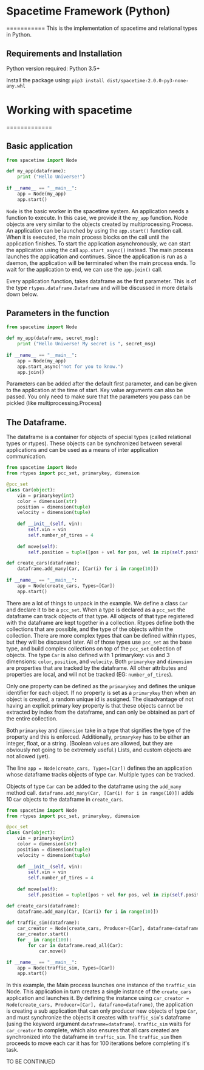 # Spacetime Framework (Python)
===========
This is the implementation of spacetime and relational types in Python.

## Requirements and Installation
Python version required: Python 3.5+

Install the package using:
`pip3 install dist/spacetime-2.0.0-py3-none-any.whl`

# Working with spacetime
=============
## Basic application
```Python
from spacetime import Node

def my_app(dataframe):
    print ("Hello Universe!")
  
if __name__ == "__main__":
    app = Node(my_app)
    app.start()
```

`Node` is the basic worker in the spacetime system. An application needs a function to execute. In this case, we provide it the `my_app` function. Node objects are very similar to the objects created by multiprocessing.Process. An application can be launched by using the `app.start()` function call. When it is executed, the main process blocks on the call until the application finishes. To start the application asynchronously, we can start the application using the call `app.start_async()` instead. The main process launches the application and continues. Since the application is run as a daemon, the application will be terminated when the main process ends. To wait for the application to end, we can use the `app.join()` call.

Every application function, takes dataframe as the first parameter. This is of the type `rtypes.dataframe.Dataframe` and will be discussed in more details down below.

## Parameters in the function
```Python
from spacetime import Node

def my_app(dataframe, secret_msg):
    print ("Hello Universe! My secret is ", secret_msg)
  
if __name__ == "__main__":
    app = Node(my_app)
    app.start_async("not for you to know.")
    app.join()
```
Parameters can be added after the default first parameter, and can be given to the application at the time of start. Key value arguments can also be passed. You only need to make sure that the parameters you pass can be pickled (like multiprocessing.Process)

## The Dataframe.
The dataframe is a container for objects of special types (called relational types or rtypes). These objects can be synchronized between several applications and can be used as a means of inter application communication.

```Python
from spacetime import Node
from rtypes import pcc_set, primarykey, dimension

@pcc_set
class Car(object):
    vin = primarykey(int)
    color = dimension(str)
    position = dimension(tuple)
    velocity = dimension(tuple)
    
    def __init__(self, vin):
        self.vin = vin
        self.number_of_tires = 4
    
    def move(self):
        self.position = tuple([pos + vel for pos, vel in zip(self.position, self.velocity)])

def create_cars(dataframe):
    dataframe.add_many(Car, [Car(i) for i in range(10)])
  
if __name__ == "__main__":
    app = Node(create_cars, Types=[Car])
    app.start()
```
There are a lot of things to unpack in the example. We define a class `Car` and declare it to be a `pcc_set`. When a type is declared as a `pcc_set` the dataframe can track objects of that type. All objects of that type registered with the dataframe are kept together in a collection. Rtypes define both the collections that are possible, and the type of the objects within the collection. There are more complex types that can be defined within rtypes, but they will be discussed later. All of those types use `pcc_set` as the base type, and build complex collections on top of the `pcc_set` collection of objects. The type `Car` is also defined with 1 primarykey: `vin` and 3 dimensions: `color`, `position`, and `velocity`. Both `primarykey` and `dimension` are properties that are tracked by the dataframe. All other attributes and properties are local, and will not be tracked (EG: `number_of_tires`).

Only one property can be defined as the `primarykey` and defines the unique identifier for each object. If no property is set as a `primarykey` then when an object is created, a random unique id is assigned. The disadvantage of not having an explicit primary key property is that these objects cannot be extracted by index from the dataframe, and can only be obtained as part of the entire collection.

Both `primarykey` and `dimension` take in a type that signifies the type of the property and this is enforced. Additionally, `primarykey` has to be either an integer, float, or a string. (Boolean values are allowed, but they are obviously not going to be extremely useful.) Lists, and custom objects are not allowed (yet).

The line `app = Node(create_cars, Types=[Car])` defines the an application whose dataframe tracks objects of type `Car`. Multiple types can be tracked.

Objects of type `Car` can be added to the dataframe using the `add_many` method call. `dataframe.add_many(Car, [Car(i) for i in range(10)])` adds 10 `Car` objects to the dataframe in `create_cars`.

```Python
from spacetime import Node
from rtypes import pcc_set, primarykey, dimension

@pcc_set
class Car(object):
    vin = primarykey(int)
    color = dimension(str)
    position = dimension(tuple)
    velocity = dimension(tuple)
    
    def __init__(self, vin):
        self.vin = vin
        self.number_of_tires = 4
    
    def move(self):
        self.position = tuple([pos + vel for pos, vel in zip(self.position, self.velocity)])

def create_cars(dataframe):
    dataframe.add_many(Car, [Car(i) for i in range(10)])
  
def traffic_sim(dataframe):
    car_creator = Node(create_cars, Producer=[Car], dataframe=dataframe)
    car_creator.start()
    for _ in range(100):
        for car in dataframe.read_all(Car):
            car.move()

if __name__ == "__main__":
    app = Node(traffic_sim, Types=[Car])
    app.start()
```
In this example, the Main process launches one instance of the `traffic_sim` Node. This application in turn creates a single instance of the `create_cars` application and launches it. By defining the instance using `car_creator = Node(create_cars, Producer=[Car], dataframe=dataframe)`, the application is creating a sub application that can only producer new objects of type `Car`, and must synchronize the objects it creates with `traffic_sim`'s dataframe (using the keyword argument `dataframe=dataframe`). `traffic_sim` waits for `car_creator` to complete, which also ensures that all cars created are synchronized into the dataframe in `traffic_sim`. The `traffic_sim` then proceeds to move each car it has for 100 iterations before completing it's task.

TO BE CONTINUED
